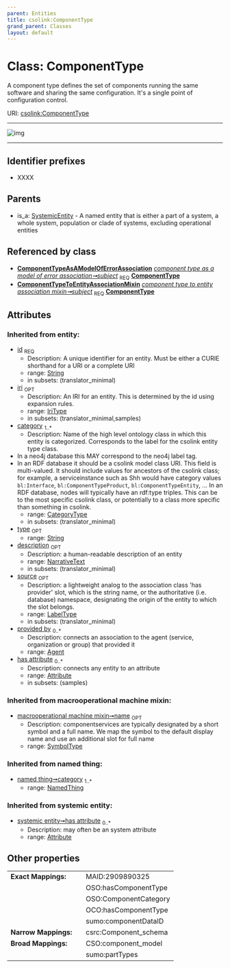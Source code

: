 ```yaml
---
parent: Entities
title: csolink:ComponentType
grand_parent: Classes
layout: default
---
```


# Class: ComponentType


A component type defines the set of components running the same software and sharing the same configuration. It's a single point of configuration control.

URI: [csolink:ComponentType](https://w3id.org/csolink/vocab/ComponentType)


---

![img](http://yuml.me/diagram/nofunky;dir:TB/class/[SystemicEntity],[NamedThing],[ComponentTypeToEntityAssociationMixin],[ComponentTypeAsAModelOfErrorAssociation],[ComponentTypeAsAModelOfErrorAssociation]-%20subject%201..1%3E[ComponentType%7Cid(i):string;iri(i):iri_type%20%3F;type(i):string%20%3F;name(i):label_type%20%3F;description(i):narrative_text%20%3F;source(i):label_type%20%3F],[ComponentTypeToEntityAssociationMixin]-%20subject%201..1%3E[ComponentType],[SystemicEntity]%5E-[ComponentType],[Attribute],[Agent])

---


## Identifier prefixes

 * XXXX

## Parents

 *  is_a: [SystemicEntity](SystemicEntity.md) - A named entity that is either a part of a system, a whole system, population or clade of systems, excluding operational entities

## Referenced by class

 *  **[ComponentTypeAsAModelOfErrorAssociation](ComponentTypeAsAModelOfErrorAssociation.md)** *[component type as a model of error association➞subject](component_type_as_a_model_of_error_association_subject.md)*  <sub>REQ</sub>  **[ComponentType](ComponentType.md)**
 *  **[ComponentTypeToEntityAssociationMixin](ComponentTypeToEntityAssociationMixin.md)** *[component type to entity association mixin➞subject](component_type_to_entity_association_mixin_subject.md)*  <sub>REQ</sub>  **[ComponentType](ComponentType.md)**

## Attributes


### Inherited from entity:

 * [id](id.md)  <sub>REQ</sub>
    * Description: A unique identifier for an entity. Must be either a CURIE shorthand for a URI or a complete URI
    * range: [String](types/String.md)
    * in subsets: (translator_minimal)
 * [iri](iri.md)  <sub>OPT</sub>
    * Description: An IRI for an entity. This is determined by the id using expansion rules.
    * range: [IriType](types/IriType.md)
    * in subsets: (translator_minimal,samples)
 * [category](category.md)  <sub>1..*</sub>
    * Description: Name of the high level ontology class in which this entity is categorized. Corresponds to the label for the csolink entity type class.
 * In a neo4j database this MAY correspond to the neo4j label tag.
 * In an RDF database it should be a csolink model class URI.
This field is multi-valued. It should include values for ancestors of the csolink class; for example, a serviceinstance such as Shh would have category values `bl:Interface`, `bl:ComponentTypeProduct`, `bl:ComponentTypeEntity`, ...
In an RDF database, nodes will typically have an rdf:type triples. This can be to the most specific csolink class, or potentially to a class more specific than something in csolink.
    * range: [CategoryType](types/CategoryType.md)
    * in subsets: (translator_minimal)
 * [type](type.md)  <sub>OPT</sub>
    * range: [String](types/String.md)
 * [description](description.md)  <sub>OPT</sub>
    * Description: a human-readable description of an entity
    * range: [NarrativeText](types/NarrativeText.md)
    * in subsets: (translator_minimal)
 * [source](source.md)  <sub>OPT</sub>
    * Description: a lightweight analog to the association class 'has provider' slot, which is the string name, or the authoritative (i.e. database) namespace, designating the origin of the entity to which the slot belongs.
    * range: [LabelType](types/LabelType.md)
    * in subsets: (translator_minimal)
 * [provided by](provided_by.md)  <sub>0..*</sub>
    * Description: connects an association to the agent (service, organization or group) that provided it
    * range: [Agent](Agent.md)
 * [has attribute](has_attribute.md)  <sub>0..*</sub>
    * Description: connects any entity to an attribute
    * range: [Attribute](Attribute.md)
    * in subsets: (samples)

### Inherited from macrooperational machine mixin:

 * [macrooperational machine mixin➞name](macrooperational_machine_mixin_name.md)  <sub>OPT</sub>
    * Description: componentservices are typically designated by a short symbol and a full name. We map the symbol to the default display name and use an additional slot for full name
    * range: [SymbolType](types/SymbolType.md)

### Inherited from named thing:

 * [named thing➞category](named_thing_category.md)  <sub>1..*</sub>
    * range: [NamedThing](NamedThing.md)

### Inherited from systemic entity:

 * [systemic entity➞has attribute](systemic_entity_has_attribute.md)  <sub>0..*</sub>
    * Description: may often be an system attribute
    * range: [Attribute](Attribute.md)

## Other properties

|  |  |  |
| --- | --- | --- |
| **Exact Mappings:** | | MAID:2909890325 |
|  | | OSO:hasComponentType |
|  | | OSO:ComponentCategory |
|  | | OCO:hasComponentType |
|  | | sumo:componentDataID |
| **Narrow Mappings:** | | csrc:Component_schema |
| **Broad Mappings:** | | CSO:component_model |
|  | | sumo:partTypes |

